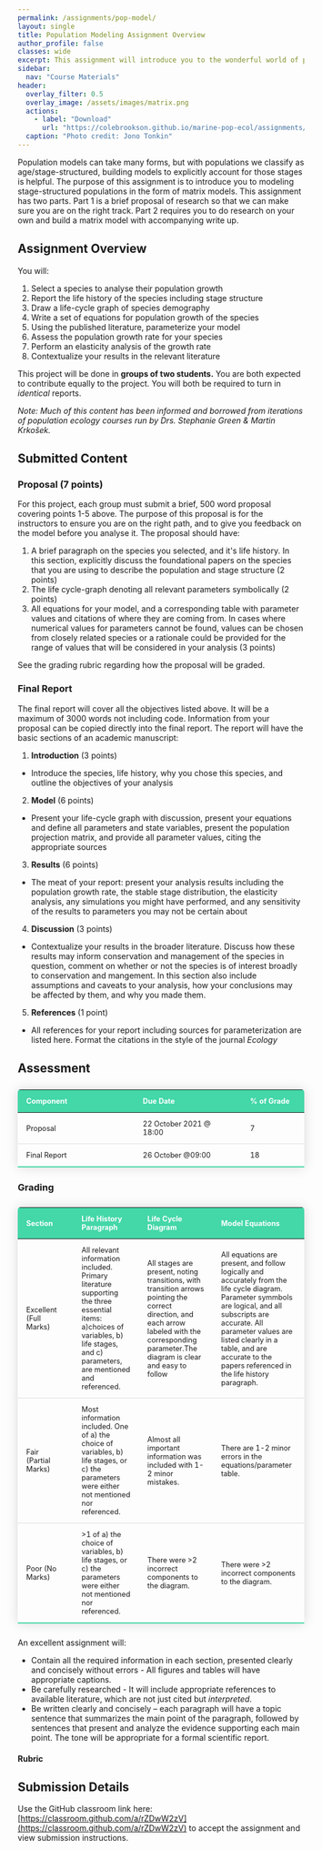 ```yaml
---
permalink: /assignments/pop-model/
layout: single
title: Population Modeling Assignment Overview
author_profile: false
classes: wide
excerpt: This assignment will introduce you to the wonderful world of population modeling. 
sidebar:
  nav: "Course Materials"
header:
  overlay_filter: 0.5
  overlay_image: /assets/images/matrix.png
  actions:
    - label: "Download"
      url: "https://colebrookson.github.io/marine-pop-ecol/assignments/pop-model.pdf"
  caption: "Photo credit: Jono Tonkin"
---
```


Population models can take many forms, but with populations we classify as age/stage-structured, building models to explicitly account for those stages is helpful. The purpose of this assignment is to introduce you to modeling stage-structured populations in the form of matrix models. This assignment has two parts. Part 1 is a brief proposal of research so that we can make sure you are on the right track. Part 2 requires you to do research on your own and build a matrix model with accompanying write up. 

## Assignment Overview

You will: 

1. Select a species to analyse their population growth
2. Report the life history of the species including stage structure 
3. Draw a life-cycle graph of species demography
4. Write a set of equations for population growth of the species
5. Using the published literature, parameterize your model
6. Assess the population growth rate for your species
7. Perform an elasticity analysis of the growth rate
8. Contextualize your results in the relevant literature

This project will be done in **groups of two students.** You are both expected to contribute equally to the project. You will both be required to turn in *identical* reports. 

*Note: Much of this content has been informed and borrowed from iterations of population ecology courses run by Drs. Stephanie Green & Martin Krkošek.*

## Submitted Content

### Proposal (7 points)

For this project, each group must submit a brief, 500 word proposal covering points 1-5 above. The purpose of this proposal is for the instructors to ensure you are on the right path, and to give you feedback on the model before you analyse it. The proposal should have:

1. A brief paragraph on the species you selected, and it's life history. In this section, explicitly discuss the foundational papers on the species that you are using to describe the population and stage structure (2 points)
2. The life cycle-graph denoting all relevant parameters symbolically (2 points)
3. All equations for your model, and a corresponding table with parameter values and citations of where they are coming from. In cases where numerical values for parameters cannot be found, values can be chosen from closely related species or a rationale could be provided for the range of values that will be considered in your analysis (3 points)

See the grading rubric regarding how the proposal will be graded. 

### Final Report

The final report will cover all the objectives listed above. It will be a maximum of 3000 words not including code. Information from your proposal can be copied directly into the final report. The report will have the basic sections of an academic manuscript: 
1. **Introduction** (3 points)
  - Introduce the species, life history, why you chose this species, and outline the objectives of your analysis 
2. **Model** (6 points)
  - Present your life-cycle graph with discussion, present your equations and define all parameters and state variables, present the population projection matrix, and provide all parameter values, citing the appropriate sources
3. **Results** (6 points)
  - The meat of your report: present your analysis results including the population growth rate, the stable stage distribution, the elasticity analysis, any simulations you might have performed, and any sensitivity of the results to parameters you may not be certain about 
4. **Discussion** (3 points)
  - Contextualize your results in the broader literature. Discuss how these results may inform conservation and management of the species in question, comment on whether or not the species is of interest broadly to conservation and mangement. In this section also include assumptions and caveats to your analysis, how your conclusions may be affected by them, and why you made them. 
5. **References** (1 point)
- All references for your report including sources for parameterization are listed here. Format the citations in the style of the journal *Ecology* 

## Assessment

<style>
  .evaluation-table {
    border-collapse: collapse;
    margin: 25px 0;
    font-size: 0.9em;
    min-width: 400px;
    border-radius: 5px 5px 0 0;
    overflow: hidden;
    box-shadow: 0 0 20px rgba(0, 0, 0, 0.15);
  }

  .evaluation-table thead tr {
    background-color: #44d7a8;
    color: #ffffff;
    text-align: left;
    font-weight: bold;
  }

  .evaluation-table th,
  .evaluation-table td {
    padding: 12px 15px;
  }

  .evaluation-table tbody tr {
    border-bottom: 1px solid #dddddd;
  }

  .evaluation-table tbody tr:last-of-type {
    border-bottom: 2px solid #44d7a8;
  }

  .evaluation-table tr:hover { background: #bebebe; }
  td a { 
      padding: 1px; 
  }

  .grading-table {
    border-collapse: collapse;
    margin: 25px 0;
    font-size: 0.9em;
    min-width: 400px;
    border-radius: 5px 5px 0 0;
    overflow: hidden;
    box-shadow: 0 0 20px rgba(0, 0, 0, 0.15);
  }

  .grading-table thead tr {
    background-color: #44d7a8;
    color: #ffffff;
    text-align: left;
    font-weight: bold;
  }

  .grading-table th,
  .grading-table td {
    padding: 12px 15px;
  }

  .grading-table tbody tr {
    border-bottom: 1px solid #dddddd;
  }

  .grading-table tbody tr:last-of-type {
    border-bottom: 2px solid #44d7a8;
  }
</style>

<table class="evaluation-table">
    <thead>
        <tr>
            <th width=400>Component</th>
            <th width=400>Due Date</th>
            <th width=174>% of Grade</th>
        </tr>
    </thead>
    <tbody>
        <tr>
            <td>Proposal</td>
            <td>22 October 2021 @ 18:00</td>
            <td>7</td>
        </tr>
        <tr>
            <td>Final Report</td>
            <td>26 October @09:00</td>
            <td>18</td>
        </tr>
    </tbody>
</table>

### Grading 

<table class="evaluation-table">
    <thead>
        <tr>
            <th width=150>Section</th>
            <th width=174>Life History Paragraph</th>
            <th width=174>Life Cycle Diagram</th>
            <th width=174>Model Equations</th>
        </tr>
    </thead>
    <tbody>
        <tr>
            <td>Excellent (Full Marks)</td>
            <td>All relevant information included. Primary literature supporting the three essential items: a)choices of variables, b) life stages, and c) parameters, are mentioned and referenced. </td>
            <td>All stages are present, noting transitions, with transition arrows pointing the correct direction, and each arrow labeled with the corresponding parameter.The diagram is clear and easy to follow</td>
            <td>All equations are present, and follow logically and accurately from the life cycle diagram. Parameter symmbols are logical, and all subscripts are accurate. All parameter values are listed clearly in a table, and are accurate to the papers referenced in the life history paragraph.</td>
        </tr>
        <tr>
            <td>Fair (Partial Marks)</td>
            <td>Most information included. One of a) the choice of variables, b) life stages, or c) the parameters were either not mentioned nor referenced.</td>
            <td>Almost all important information was included with 1-2 minor mistakes.</td>
            <td>There are 1-2 minor errors in the equations/parameter table.</td>
        </tr>
        <tr>
            <td>Poor (No Marks)</td>
            <td>>1 of a) the choice of variables, b) life stages, or c) the parameters were either not mentioned nor referenced.</td>
            <td>There were >2 incorrect components to the diagram.</td>
            <td>There were >2 incorrect components to the diagram.</td>
        </tr>
    </tbody>
</table>

An excellent assignment will:
- Contain all the required information in each section, presented clearly and concisely without errors - All figures and tables will have appropriate captions.
- Be carefully researched - It will include appropriate references to available literature, which are not just cited but *interpreted*.
- Be written clearly and concisely – each paragraph will have a topic sentence that summarizes the main point of the paragraph, followed by sentences that present and analyze the evidence supporting each main point. The tone will be appropriate for a formal scientific report. 

#### Rubric



## Submission Details

Use the GitHub classroom link here: [https://classroom.github.com/a/rZDwW2zV](https://classroom.github.com/a/rZDwW2zV) to accept the assignment and view submission instructions. 


